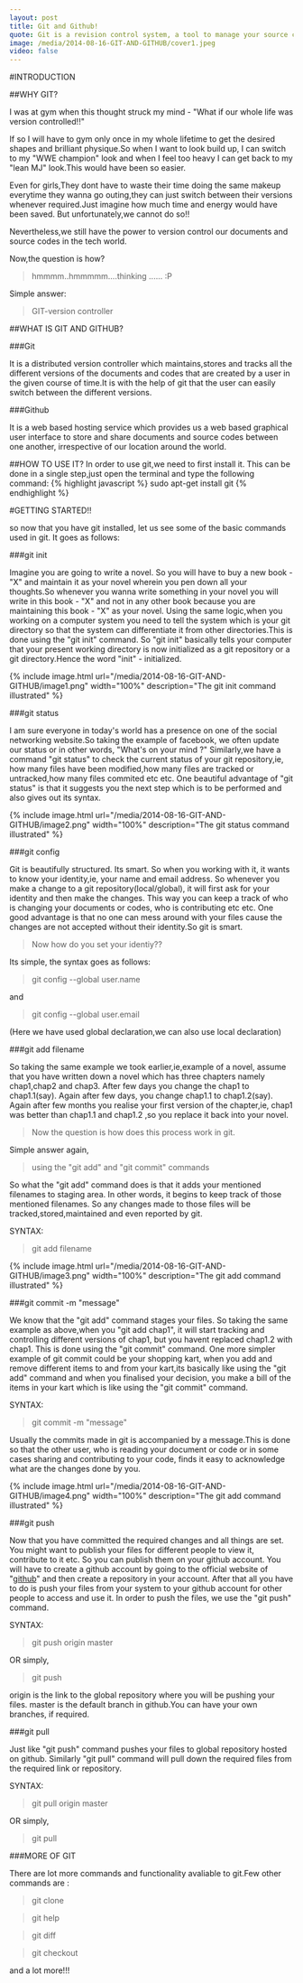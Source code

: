 ```yaml
---
layout: post
title: Git and Github!
quote: Git is a revision control system, a tool to manage your source code history. GitHub is a hosting service for Git repositories.
image: /media/2014-08-16-GIT-AND-GITHUB/cover1.jpeg
video: false
---
```


#INTRODUCTION

##WHY GIT?

I was at gym when this thought struck my mind - "What if our whole life was version controlled!!"

If so I will have to gym only once in my whole lifetime to get the desired shapes and brilliant physique.So when I want to look build up, I can switch to my "WWE champion" look and when I feel too heavy I can get back to my "lean MJ" look.This would have been so easier.

Even for girls,They dont have to waste their time doing the same makeup everytime they wanna go outing,they can just switch between their versions whenever required.Just imagine how much time and energy would have been saved.
But unfortunately,we cannot do so!!

Nevertheless,we still have the power to version control our documents and source codes in the tech world.

Now,the question is how?

>hmmmm..hmmmmm....thinking ...... :P

Simple answer:

> GIT-version controller

##WHAT IS GIT AND GITHUB?

###Git

It is a distributed version controller which maintains,stores and tracks all the different versions of the documents and codes that are created by a user in the given course of time.It is with the help of git that the user can easily switch between the different versions.

###Github

It is a web based hosting service which provides us a web based graphical user interface to store and share documents and source codes between one another, irrespective of our location around the world.

##HOW TO USE IT?
 In order to use git,we need to first install it.
This can be done in a single step,just open the terminal and type the following command:
{% highlight javascript %}
sudo apt-get install git
{% endhighlight %}


#GETTING STARTED!!

so now that you have git installed, let us see some of the basic commands used in git. It goes as follows:

###git init

Imagine you are going to write a novel. So you will have to buy a new book - "X" and maintain it as your novel wherein you pen down all your thoughts.So whenever you wanna write something in your novel you will write in this book - "X" and not in any other book because you are maintaining this book - "X" as your novel.
Using the same logic,when you working on a computer system you need to tell the system which is your git directory so that the system can differentiate it from other directories.This is done using the "git init" command.
So "git init" basically tells your computer that your present working directory is now initialized as a git repository or a git directory.Hence the word "init" - initialized.

{% include image.html url="/media/2014-08-16-GIT-AND-GITHUB/image1.png" width="100%" description="The git init command illustrated" %}

###git status

I am sure everyone in today's world has a presence on one of the social networking website.So taking the example of facebook, we often update our status or in other words, "What's on your mind ?"
Similarly,we have a command "git status" to check the current status of your git repository,ie, how many files have been modified,how many files are tracked or untracked,how many files commited etc etc.
One beautiful advantage of "git status" is that it suggests you the next step which is to be performed and also gives out its syntax.

{% include image.html url="/media/2014-08-16-GIT-AND-GITHUB/image2.png" width="100%" description="The git status command illustrated" %}

###git config

Git is beautifully structured. Its smart. 
So when you working with it, it wants to know your identity,ie, your name and email address. So whenever you make a change to a git repository(local/global), it will first ask for your identity and then make the changes. This way you can keep a track of who is changing your documents or codes, who is contributing etc etc. 
One good advantage is that no one can mess around with your files cause the changes are not accepted without their identity.So git is smart.

> Now how do you set your identiy??

Its simple, the syntax goes as follows:

> git config --global user.name <name>

and

> git config --global user.email <email>

(Here we have used global declaration,we can also use local declaration)

###git add filename

So taking the same example we took earlier,ie,example of a novel, assume that you have written down a novel which has three chapters namely chap1,chap2 and chap3. After few days you change the chap1 to chap1.1(say). Again after few days, you change chap1.1 to chap1.2(say).
 Again after few months you realise your first version of the chapter,ie, chap1 was better than chap1.1 and chap1.2 ,so you replace it back into your novel.

> Now the question is how does this process work in git.

Simple answer again,

> using the "git add" and "git commit" commands

So what the "git add" command does is that it adds your mentioned filenames to staging area. In other words, it begins to keep track of those mentioned filenames. So any changes made to those files will be tracked,stored,maintained and even reported by git.

SYNTAX:

> git add filename

{% include image.html url="/media/2014-08-16-GIT-AND-GITHUB/image3.png" width="100%" description="The git add command illustrated" %}

###git commit -m "message"

We know that the "git add" command stages your files. So taking the same example as above,when you "git add chap1", it will start tracking and controlling different versions of chap1, but you havent replaced chap1.2 with chap1. This is done using the "git commit" command.
One more simpler example of git commit could be your shopping kart, when you add and remove different items to and from your kart,its basically like using the "git add" command and when you finalised your decision, you make a bill of the items in your kart which is like using the "git commit" command.

SYNTAX:

> git commit -m "message"

Usually the commits made in git is accompanied by a message.This is done so that the other user, who is reading your document or code or in some cases sharing and contributing to your code, finds it easy to acknowledge what are the changes done by you.

{% include image.html url="/media/2014-08-16-GIT-AND-GITHUB/image4.png" width="100%" description="The git add command illustrated" %}

###git push

Now that you have committed the required changes and all things are set. You might want to publish your files for different people to view it, contribute to it etc. So you can publish them on your github account. You will have to create a github account by going to the official website of "[github](http://www.github.com)" and then create a repository in your account.
After that all you have to do is push your files from your system to your github account for other people to access and use it.
In order to push the files, we use the "git push" command.

SYNTAX:

> git push origin master 

OR simply,

> git push

origin is the link to the global repository where you will be pushing your files.
master is the default branch in github.You can have your own branches, if required.

###git pull

Just like "git push" command pushes your files to global repository hosted on github. Similarly "git pull" command will pull down the required files from the required link or repository. 

SYNTAX:

> git pull origin master

OR simply,

> git pull

###MORE OF GIT

There are lot more commands and functionality avaliable to git.Few other commands are :

> git clone

> git help

> git diff

> git checkout

and a lot more!!!

